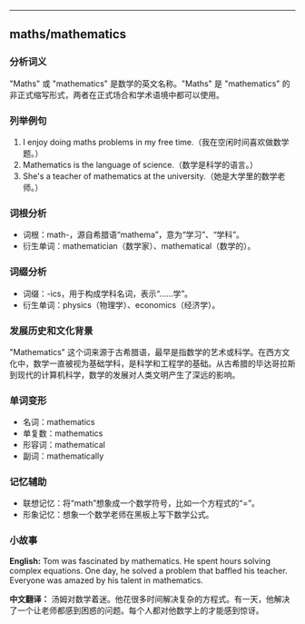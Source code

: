 
---------------
## maths/mathematics
### 分析词义
"Maths" 或 "mathematics" 是数学的英文名称。"Maths" 是 "mathematics" 的非正式缩写形式，两者在正式场合和学术语境中都可以使用。

### 列举例句
1. I enjoy doing maths problems in my free time.（我在空闲时间喜欢做数学题。）
2. Mathematics is the language of science.（数学是科学的语言。）
3. She's a teacher of mathematics at the university.（她是大学里的数学老师。）

### 词根分析
- 词根：math-，源自希腊语“mathema”，意为“学习”、“学科”。
- 衍生单词：mathematician（数学家）、mathematical（数学的）。

### 词缀分析
- 词缀：-ics，用于构成学科名词，表示“……学”。
- 衍生单词：physics（物理学）、economics（经济学）。

### 发展历史和文化背景
"Mathematics" 这个词来源于古希腊语，最早是指数学的艺术或科学。在西方文化中，数学一直被视为基础学科，是科学和工程学的基础。从古希腊的毕达哥拉斯到现代的计算机科学，数学的发展对人类文明产生了深远的影响。

### 单词变形
- 名词：mathematics
- 单复数：mathematics
- 形容词：mathematical
- 副词：mathematically

### 记忆辅助
- 联想记忆：将“math”想象成一个数学符号，比如一个方程式的“=”。
- 形象记忆：想象一个数学老师在黑板上写下数学公式。

### 小故事
**English:**
Tom was fascinated by mathematics. He spent hours solving complex equations. One day, he solved a problem that baffled his teacher. Everyone was amazed by his talent in mathematics.

**中文翻译：**
汤姆对数学着迷。他花很多时间解决复杂的方程式。有一天，他解决了一个让老师都感到困惑的问题。每个人都对他数学上的才能感到惊讶。

